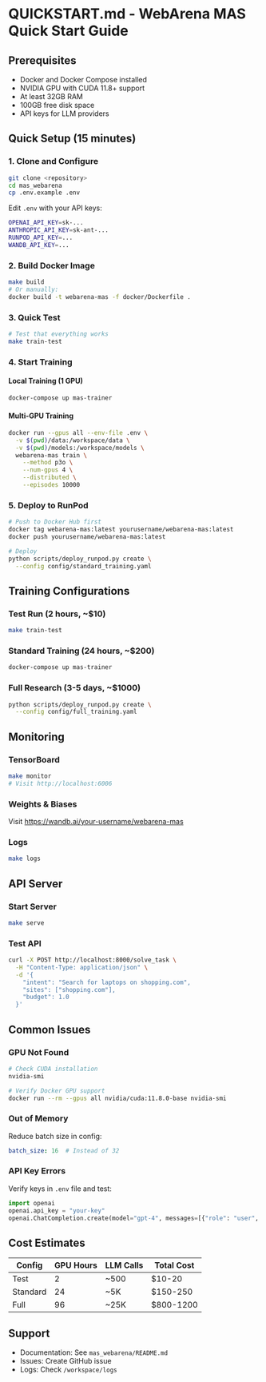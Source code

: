 # QUICKSTART.md - WebArena MAS Quick Start Guide

## Prerequisites

- Docker and Docker Compose installed
- NVIDIA GPU with CUDA 11.8+ support
- At least 32GB RAM
- 100GB free disk space
- API keys for LLM providers

## Quick Setup (15 minutes)

### 1. Clone and Configure

```bash
git clone <repository>
cd mas_webarena
cp .env.example .env
```

Edit `.env` with your API keys:
```bash
OPENAI_API_KEY=sk-...
ANTHROPIC_API_KEY=sk-ant-...
RUNPOD_API_KEY=...
WANDB_API_KEY=...
```

### 2. Build Docker Image

```bash
make build
# Or manually:
docker build -t webarena-mas -f docker/Dockerfile .
```

### 3. Quick Test

```bash
# Test that everything works
make train-test
```

### 4. Start Training

#### Local Training (1 GPU)
```bash
docker-compose up mas-trainer
```

#### Multi-GPU Training
```bash
docker run --gpus all --env-file .env \
  -v $(pwd)/data:/workspace/data \
  -v $(pwd)/models:/workspace/models \
  webarena-mas train \
    --method p3o \
    --num-gpus 4 \
    --distributed \
    --episodes 10000
```

### 5. Deploy to RunPod

```bash
# Push to Docker Hub first
docker tag webarena-mas:latest yourusername/webarena-mas:latest
docker push yourusername/webarena-mas:latest

# Deploy
python scripts/deploy_runpod.py create \
  --config config/standard_training.yaml
```

## Training Configurations

### Test Run (2 hours, ~$10)
```bash
make train-test
```

### Standard Training (24 hours, ~$200)
```bash
docker-compose up mas-trainer
```

### Full Research (3-5 days, ~$1000)
```bash
python scripts/deploy_runpod.py create \
  --config config/full_training.yaml
```

## Monitoring

### TensorBoard
```bash
make monitor
# Visit http://localhost:6006
```

### Weights & Biases
Visit https://wandb.ai/your-username/webarena-mas

### Logs
```bash
make logs
```

## API Server

### Start Server
```bash
make serve
```

### Test API
```bash
curl -X POST http://localhost:8000/solve_task \
  -H "Content-Type: application/json" \
  -d '{
    "intent": "Search for laptops on shopping.com",
    "sites": ["shopping.com"],
    "budget": 1.0
  }'
```

## Common Issues

### GPU Not Found
```bash
# Check CUDA installation
nvidia-smi

# Verify Docker GPU support
docker run --rm --gpus all nvidia/cuda:11.8.0-base nvidia-smi
```

### Out of Memory
Reduce batch size in config:
```yaml
batch_size: 16  # Instead of 32
```

### API Key Errors
Verify keys in `.env` file and test:
```python
import openai
openai.api_key = "your-key"
openai.ChatCompletion.create(model="gpt-4", messages=[{"role": "user", "content": "test"}])
```

## Cost Estimates

| Config | GPU Hours | LLM Calls | Total Cost |
|--------|-----------|-----------|------------|
| Test | 2 | ~500 | $10-20 |
| Standard | 24 | ~5K | $150-250 |
| Full | 96 | ~25K | $800-1200 |

## Support

- Documentation: See `mas_webarena/README.md`
- Issues: Create GitHub issue
- Logs: Check `/workspace/logs`